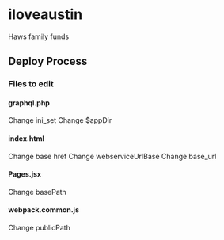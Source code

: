 # iloveaustin
Haws family funds

## Deploy Process
### Files to edit

#### graphql.php
Change ini_set
Change $appDir

#### index.html
Change base href
Change webserviceUrlBase
Change base_url

#### Pages.jsx
Change basePath

#### webpack.common.js
Change publicPath
